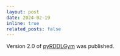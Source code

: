 ```yaml
---
layout: post
date: 2024-02-19
inline: true
related_posts: false
---
```


Version 2.0 of [pyRDDLGym](https://github.com/pyrddlgym-project) was published.